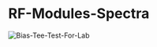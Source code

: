 # RF-Modules-Spectra

![Bias-Tee-Test-For-Lab](https://github.com/Cand3llaX/RF-Modules-Spectra/assets/80895853/4f3d0cc1-90cc-445d-a34a-dd6462a580ef)
